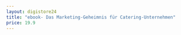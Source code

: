 ```yaml
---
layout: digistore24
title: "ebook- Das Marketing-Geheimnis für Catering-Unternehmen"
price: 19.9
---
```

